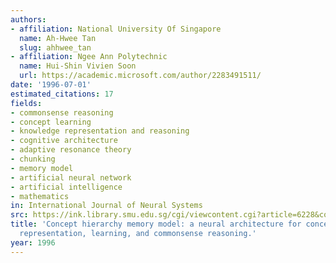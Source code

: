 ```yaml
---
authors:
- affiliation: National University Of Singapore
  name: Ah-Hwee Tan
  slug: ahhwee_tan
- affiliation: Ngee Ann Polytechnic
  name: Hui-Shin Vivien Soon
  url: https://academic.microsoft.com/author/2283491511/
date: '1996-07-01'
estimated_citations: 17
fields:
- commonsense reasoning
- concept learning
- knowledge representation and reasoning
- cognitive architecture
- adaptive resonance theory
- chunking
- memory model
- artificial neural network
- artificial intelligence
- mathematics
in: International Journal of Neural Systems
src: https://ink.library.smu.edu.sg/cgi/viewcontent.cgi?article=6228&context=sis_research
title: 'Concept hierarchy memory model: a neural architecture for conceptual knowledge
  representation, learning, and commonsense reasoning.'
year: 1996
---
```

